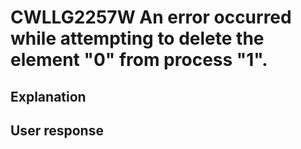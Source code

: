 # CWLLG2257W An error occurred while attempting to delete the element "0" from process "1".

## Explanation

## User response